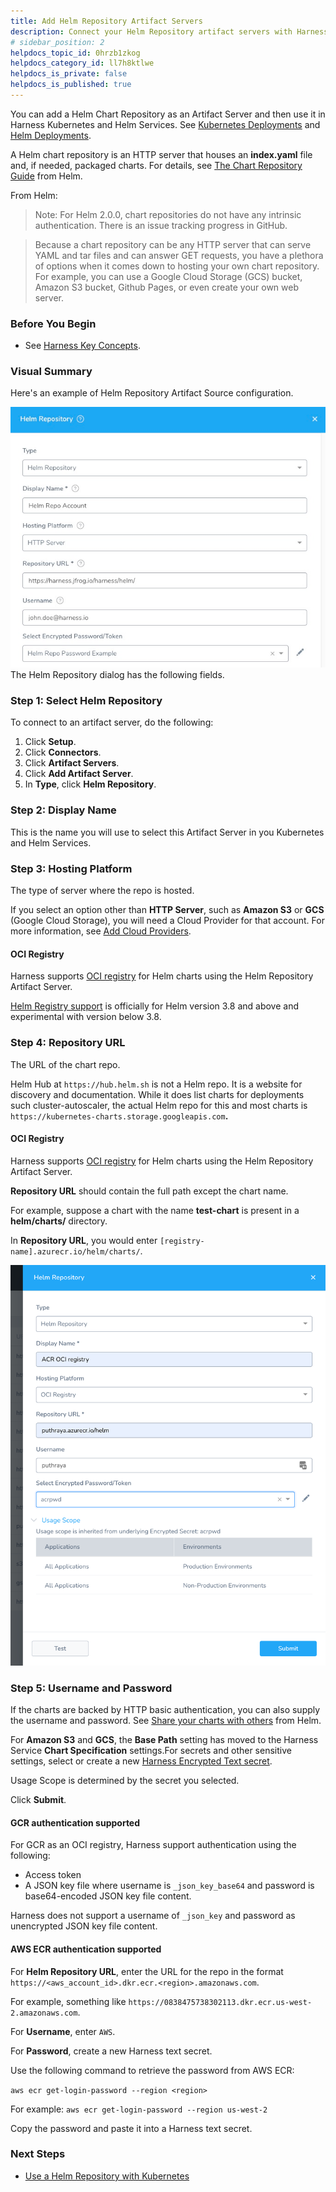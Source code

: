 ```yaml
---
title: Add Helm Repository Artifact Servers
description: Connect your Helm Repository artifact servers with Harness.
# sidebar_position: 2
helpdocs_topic_id: 0hrzb1zkog
helpdocs_category_id: ll7h8ktlwe
helpdocs_is_private: false
helpdocs_is_published: true
---
```


You can add a Helm Chart Repository as an Artifact Server and then use it in Harness Kubernetes and Helm Services. See [Kubernetes Deployments](https://docs.harness.io/article/t6zrgqq0ny-kubernetes-services#helm_charts) and [Helm Deployments](../../../continuous-delivery/helm-deployment/2-helm-services.md#add-the-helm-chart).

A Helm chart repository is an HTTP server that houses an **index.yaml** file and, if needed, packaged charts. For details, see [The Chart Repository Guide](https://helm.sh/docs/topics/chart_repository/) from Helm.

From Helm:


> Note: For Helm 2.0.0, chart repositories do not have any intrinsic authentication. There is an issue tracking progress in GitHub.


> Because a chart repository can be any HTTP server that can serve YAML and tar files and can answer GET requests, you have a plethora of options when it comes down to hosting your own chart repository. For example, you can use a Google Cloud Storage (GCS) bucket, Amazon S3 bucket, Github Pages, or even create your own web server.

### Before You Begin

* See [Harness Key Concepts](https://docs.harness.io/article/4o7oqwih6h-harness-key-concepts).

### Visual Summary

Here's an example of Helm Repository Artifact Source configuration.

![](./static/add-helm-repository-servers-31.png)
The Helm Repository dialog has the following fields.

### Step 1: Select Helm Repository

To connect to an artifact server, do the following:

1. Click **Setup**.
2. Click **Connectors**.
3. Click **Artifact Servers**.
4. Click **Add Artifact Server**.
5. In **Type**, click **Helm Repository**.

### Step 2: Display Name

This is the name you will use to select this Artifact Server in you Kubernetes and Helm Services.

### Step 3: Hosting Platform

The type of server where the repo is hosted.

If you select an option other than **HTTP Server**, such as **Amazon S3** or **GCS** (Google Cloud Storage), you will need a Cloud Provider for that account. For more information, see [Add Cloud Providers](cloud-providers.md).

#### OCI Registry

Harness supports [OCI registry](https://helm.sh/docs/topics/registries/) for Helm charts using the Helm Repository Artifact Server.

[Helm Registry support](https://helm.sh/docs/topics/registries/) is officially for Helm version 3.8 and above and experimental with version below 3.8.

### Step 4: Repository URL

The URL of the chart repo.

Helm Hub at `https://hub.helm.sh` is not a Helm repo. It is a website for discovery and documentation. While it does list charts for deployments such cluster-autoscaler, the actual Helm repo for this and most charts is `https://kubernetes-charts.storage.googleapis.com`**.**

#### OCI Registry

Harness supports [OCI registry](https://helm.sh/docs/topics/registries/) for Helm charts using the Helm Repository Artifact Server.

**Repository URL** should contain the full path except the chart name.

For example, suppose a chart with the name **test-chart** is present in a **helm/charts/** directory.

In **Repository URL**, you would enter `[registry-name].azurecr.io/helm/charts/`.

![](./static/add-helm-repository-servers-32.png)


### Step 5: Username and Password

If the charts are backed by HTTP basic authentication, you can also supply the username and password. See [Share your charts with others](https://helm.sh/docs/topics/chart_repository/#share-your-charts-with-others) from Helm.

For **Amazon S3** and **GCS**, the **Base Path** setting has moved to the Harness Service **Chart Specification** settings.For secrets and other sensitive settings, select or create a new [Harness Encrypted Text secret](../../security/secrets-management/use-encrypted-text-secrets.md).

Usage Scope is determined by the secret you selected.

Click **Submit**.

#### GCR authentication supported

For GCR as an OCI registry, Harness support authentication using the following:

* Access token
* A JSON key file where username is `_json_key_base64` and password is base64-encoded JSON key file content.

Harness does not support a username of `_json_key` and password as unencrypted JSON key file content.

#### AWS ECR authentication supported

For **Helm Repository URL**, enter the URL for the repo in the format `https://<aws_account_id>.dkr.ecr.<region>.amazonaws.com`. 

For example, something like `https://0838475738302113.dkr.ecr.us-west-2.amazonaws.com`.

For **Username**, enter `AWS`.

For **Password**, create a new Harness text secret.

Use the following command to retrieve the password from AWS ECR:

`aws ecr get-login-password --region <region>`

For example: `aws ecr get-login-password --region us-west-2`

Copy the password and paste it into a Harness text secret.

### Next Steps

* [Use a Helm Repository with Kubernetes](../../../continuous-delivery/kubernetes-deployments/use-a-helm-repository-with-kubernetes.md)


